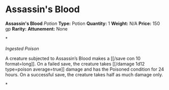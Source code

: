 # Assassin's Blood

**Assassin's Blood**
_Potion_
**Type:** Potion
**Quantity:** 1
**Weight:** N/A
**Price:** 150 gp
**Rarity:** 
**Attunement:** None

*<p>*Ingested Poison*

A creature subjected to Assassin’s Blood makes a [[/save con 10 format=long]]. On a failed save, the creature takes  [[/damage 1d12 type=poison average=true]] damage and has the Poisoned condition for 24 hours. On a successful save, the creature takes half as much damage only.</p>*